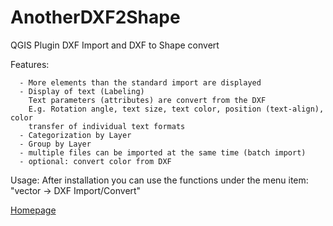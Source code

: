 # AnotherDXF2Shape
QGIS Plugin DXF Import and DXF to Shape convert


Features:
      
      - More elements than the standard import are displayed 
      - Display of text (Labeling)
        Text parameters (attributes) are convert from the DXF
        E.g. Rotation angle, text size, text color, position (text-align), color
        transfer of individual text formats
      - Categorization by Layer
      - Group by Layer
      - multiple files can be imported at the same time (batch import) 
      - optional: convert color from DXF
      

Usage:
After installation you can use the functions under the menu item:
 "vector -> DXF Import/Convert"

[Homepage](http://gis.makobo.de/en_qgis-dxfimport-dxf2shape/)
